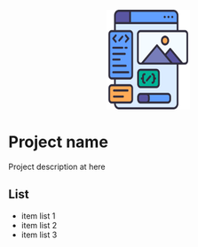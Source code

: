<p align="center">
  <img src="client_logo.png" alt="client image" width="150" height="180">
</p>

# Project name
Project description at here

## List
* item list 1
* item list 2
* item list 3


